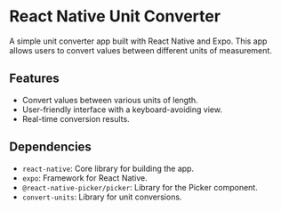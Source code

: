 # React Native Unit Converter

A simple unit converter app built with React Native and Expo. This app allows users to convert values between different units of measurement.

## Features

- Convert values between various units of length.
- User-friendly interface with a keyboard-avoiding view.
- Real-time conversion results.

## Dependencies

- `react-native`: Core library for building the app.
- `expo`: Framework for React Native.
- `@react-native-picker/picker`: Library for the Picker component.
- `convert-units`: Library for unit conversions.
